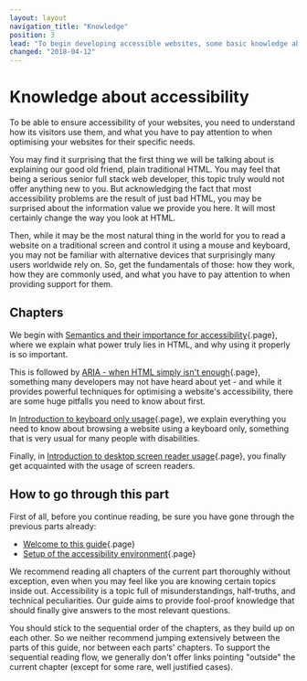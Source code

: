 ```yaml
---
layout: layout
navigation_title: "Knowledge"
position: 3
lead: "To begin developing accessible websites, some basic knowledge about the required tools and techniques is needed. The chapters in this 3rd part of our guide, the Knowledge part, will support you to get acquainted with various important topics of rather theoretical nature - with high practical value though. They will prepare you to actively dive into the world of accessible website development."
changed: "2018-04-12"
---
```


# Knowledge about accessibility

To be able to ensure accessibility of your websites, you need to understand how its visitors use them, and what you have to pay attention to when optimising your websites for their specific needs.

You may find it surprising that the first thing we will be talking about is explaining our good old friend, plain traditional HTML. You may feel that being a serious senior full stack web developer, this topic truly would not offer anything new to you. But acknowledging the fact that most accessibility problems are the result of just bad HTML, you may be surprised about the information value we provide you here. It will most certainly change the way you look at HTML.

Then, while it may be the most natural thing in the world for you to read a website on a traditional screen and control it using a mouse and keyboard, you may not be familiar with alternative devices that surprisingly many users worldwide rely on. So, get the fundamentals of those: how they work, how they are commonly used, and what you have to pay attention to when providing support for them.

## Chapters

We begin with [Semantics and their importance for accessibility](/knowledge/semantics){.page}, where we explain what power truly lies in HTML, and why using it properly is so important.

This is followed by [ARIA - when HTML simply isn't enough](/knowledge/aria){.page}, something many developers may not have heard about yet - and while it provides powerful techniques for optimising a website's accessibility, there are some huge pitfalls you need to know about first.

In [Introduction to keyboard only usage](/knowledge/keyboard-only){.page}, we explain everything you need to know about browsing a website using a keyboard only, something that is very usual for many people with disabilities.

Finally, in [Introduction to desktop screen reader usage](/knowledge/desktop-screen-readers){.page}, you finally get acquainted with the usage of screen readers.

## How to go through this part

First of all, before you continue reading, be sure you have gone through the previous parts already:

- [Welcome to this guide](/welcome){.page}
- [Setup of the accessibility environment](/setup){.page}

We recommend reading all chapters of the current part thoroughly without exception, even when you may feel like you are knowing certain topics inside out. Accessibility is a topic full of misunderstandings, half-truths, and technical peculiarities. Our guide aims to provide fool-proof knowledge that should finally give answers to the most relevant questions.

You should stick to the sequential order of the chapters, as they build up on each other. So we neither recommend jumping extensively between the parts of this guide, nor between each parts' chapters. To support the sequential reading flow, we generally don't offer links pointing "outside" the current chapter (except for some rare, well justified cases).